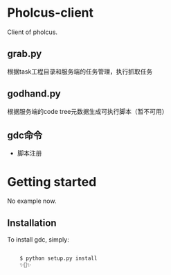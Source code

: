 # Pholcus-client

Client of pholcus.

## grab.py

根据task工程目录和服务端的任务管理，执行抓取任务

## godhand.py

根据服务端的code tree元数据生成可执行脚本（暂不可用）

## gdc命令

- 脚本注册

# Getting started

No example now.

## Installation

To install gdc, simply:

````bash

    $ python setup.py install
    ✨🍰✨
````
